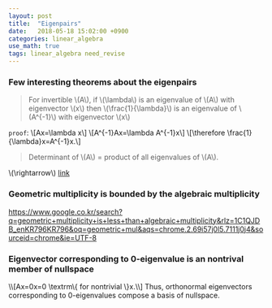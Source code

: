 ```yaml
---
layout: post
title:  "Eigenpairs"
date:   2018-05-18 15:02:00 +0900
categories: linear_algebra
use_math: true
tags: linear_algebra need_revise
---
```


### Few interesting theorems about the eigenpairs
> For invertible \\(A\\),  if \\(\lambda\\) is an eigenvalue of \\(A\\) with eigenvector \\(x\\) then \\(\frac\{1\}\{\lambda\}\\) is an eigenvalue of \\(A^\{-1\}\\) with eigenvector \\(x\\)


`proof`: 
\\[Ax=\lambda x\\]
\\[A^\{-1\}Ax=\lambda A^\{-1\}x\\]
\\[\therefore \frac\{1\}\{\lambda\}x=A^\{-1\}x.\\]
  
> Determinant of \\(A\\) = product of all eigenvalues of \\(A\\).

\\(\rightarrow\\) <a href="{{site.url}}/linear_algebra/2018/05/09/characteristic-equ.html#apps">link</a>



### Geometric multiplicity is bounded by the algebraic multiplicity
https://www.google.co.kr/search?q=geometric+multiplicity+is+less+than+algebraic+multiplicity&rlz=1C1QJDB_enKR796KR796&oq=geometric+mul&aqs=chrome.2.69i57j0l5.7111j0j4&sourceid=chrome&ie=UTF-8


<h3 id="zero-eval">Eigenvector corresponding to 0-eigenvalue is an nontrival member of nullspace</h3>
\\[Ax=0x=0 \textrm\{  for nontrivial \}x.\\]
Thus, orthonormal eigenvectors corresponding to 0-eigenvalues compose a basis of nullspace.